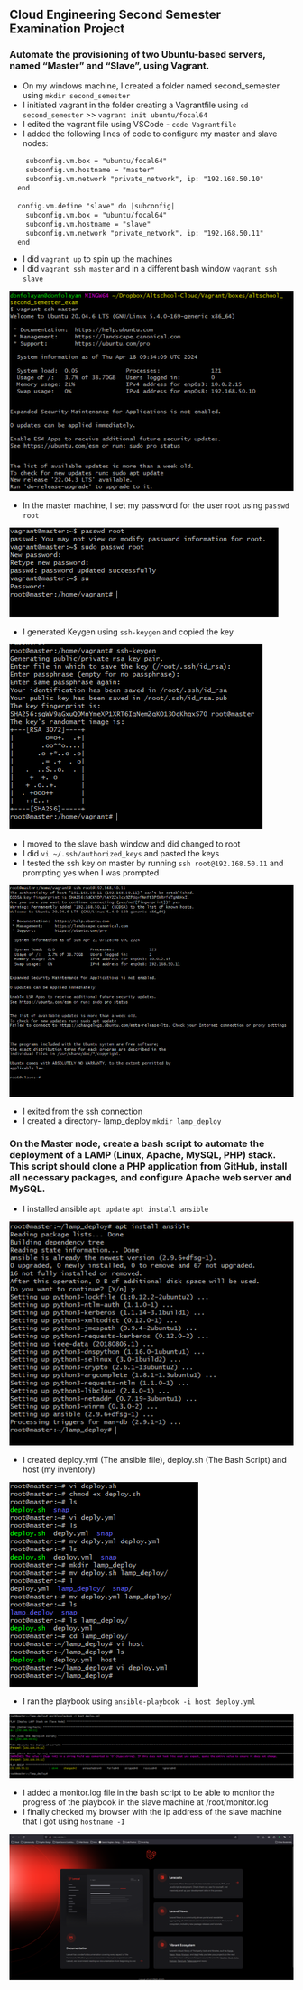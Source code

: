 ## Cloud Engineering Second Semester Examination Project

### Automate the provisioning of two Ubuntu-based servers, named “Master” and “Slave”, using Vagrant.

- On my windows machine, I created a folder named second_semester using `mkdir second_semester` 
- I initiated vagrant in the folder creating a Vagrantfile using `cd second_semester` >> `vagrant init ubuntu/focal64`
- I edited the vagrant file using VSCode - `code Vagrantfile`
- I added the following lines of code to configure my master and slave nodes:
```  config.vm.define "master" do |subconfig|
    subconfig.vm.box = "ubuntu/focal64"
    subconfig.vm.hostname = "master"
    subconfig.vm.network "private_network", ip: "192.168.50.10"
  end

  config.vm.define "slave" do |subconfig|
    subconfig.vm.box = "ubuntu/focal64"
    subconfig.vm.hostname = "slave"
    subconfig.vm.network "private_network", ip: "192.168.50.11"
  end
```
- I did `vagrant up` to spin up the machines
- I did `vagrant ssh master` and in a different bash window `vagrant ssh slave`

![SSH into master](images/vagrant_ssh_into_master.png)
- In the master machine, I set my password for the user root using `passwd root`

![Setting Root Password](images/change_to_root.png)
- I generated Keygen using `ssh-keygen` and copied the key

![SSH key generation](images/generate_keygen.png)
- I moved to the slave bash window and did changed to root
- I did `vi ~/.ssh/authorized_keys` and pasted the keys
- I tested the ssh key on master by running `ssh root@192.168.50.11` and prompting yes when I was prompted

![SSH Key test](images/test_ssh_into_slave.png)
- I exited from the ssh connection
- I created a directory- lamp_deploy `mkdir lamp_deploy`

### On the Master node, create a bash script to automate the deployment of a LAMP (Linux, Apache, MySQL, PHP) stack. This script should clone a PHP application from GitHub, install all necessary packages, and configure Apache web server and MySQL.

- I installed ansible `apt update` `apt install ansible`

![Install Ansible](images/ansible_install.png)
- I created deploy.yml (The ansible file), deploy.sh (The Bash Script) and host (my inventory)

![Creating of deploy.yml, deploy.sh and host](images/create%20deploy.png)
- I ran the playbook using `ansible-playbook -i host deploy.yml`

![YML file running](images/playbook_result.png)
- I added a monitor.log file in the bash script to be able to monitor the progress of the playbook in the slave machine at /root/monitor.log
- I finally checked my browser with the ip address of the slave machine that I got using `hostname -I`

![Result](images/php_app.png)